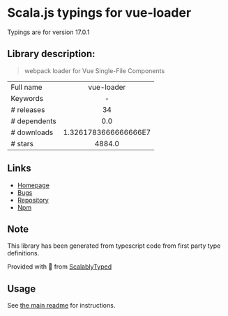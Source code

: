 
# Scala.js typings for vue-loader

Typings are for version 17.0.1

## Library description:
> webpack loader for Vue Single-File Components

|                    |                 |
| ------------------ | :-------------: |
| Full name          | vue-loader |
| Keywords           | - |
| # releases         | 34 |
| # dependents       | 0.0 |
| # downloads        | 1.3261783666666666E7 |
| # stars            | 4884.0 |

## Links
- [Homepage](https://github.com/vuejs/vue-loader#readme)
- [Bugs](https://github.com/vuejs/vue-loader/issues)
- [Repository](https://github.com/vuejs/vue-loader)
- [Npm](https://www.npmjs.com/package/vue-loader)
    


## Note
This library has been generated from typescript code from first party type definitions.

Provided with :purple_heart: from [ScalablyTyped](https://github.com/oyvindberg/ScalablyTyped)

## Usage
See [the main readme](../../readme.md) for instructions.


